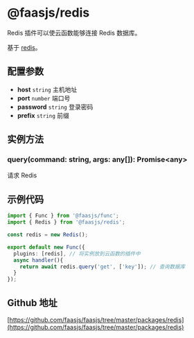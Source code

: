 # @faasjs/redis

Redis 插件可以使云函数能够连接 Redis 数据库。

基于 [redis](https://www.npmjs.com/package/redis)。

## 配置参数

- **host** `string` 主机地址
- **port** `number` 端口号
- **password** `string` 登录密码
- **prefix** `string` 前缀

## 实例方法

### query(command: string, args: any[]): Promise\<any\>

请求 Redis

## 示例代码

```typescript
import { Func } from '@faasjs/func';
import { Redis } from '@faasjs/redis';

const redis = new Redis();

export default new Func({
  plugins: [redis], // 将实例放到云函数的插件中
  async handler(){
    return await redis.query('get', ['key']); // 查询数据库
  }
});
```

## Github 地址

[https://github.com/faasjs/faasjs/tree/master/packages/redis](https://github.com/faasjs/faasjs/tree/master/packages/redis)
